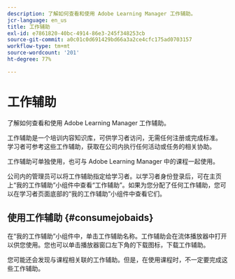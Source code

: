 ```yaml
---
description: 了解如何查看和使用 Adobe Learning Manager 工作辅助。
jcr-language: en_us
title: 工作辅助
exl-id: e7861820-40bc-4914-86e3-245f348253cb
source-git-commit: a0c01c0d691429bd66a3a2ce4cfc175ad0703157
workflow-type: tm+mt
source-wordcount: '201'
ht-degree: 77%

---
```


# 工作辅助

了解如何查看和使用 Adobe Learning Manager 工作辅助。

工作辅助是一个培训内容知识库，可供学习者访问，无需任何注册或完成标准。 学习者可参考这些工作辅助，获取在公司内执行任何活动或任务的相关协助。

工作辅助可单独使用，也可与 Adobe Learning Manager 中的课程一起使用。

公司内的管理员可以将工作辅助指定给学习者。以学习者身份登录后，可在主页上“我的工作辅助”小组件中查看“工作辅助”。如果为您分配了任何工作辅助，您可以在学习者页面底部的“我的工作辅助”小组件中查看它们。

## 使用工作辅助 {#consumejobaids}

在“我的工作辅助”小组件中，单击工作辅助名称。工作辅助会在流体播放器中打开以供您使用。您也可以单击播放器窗口左下角的下载图标，下载工作辅助。

您可能还会发现与课程相关联的工作辅助。但是，在使用课程时，不一定要完成这些工作辅助。
